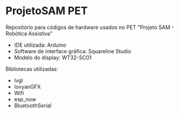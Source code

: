 # ProjetoSAM PET
 Repositório para códigos de hardware usados no PET "Projeto SAM - Robótica Assistiva"
 
 - IDE utilizada: Arduino
 - Software de interface gráfica: Squareline Studio
 - Modelo do display: WT32-SC01
 
 Bibliotecas utilizadas:
 - lvgl
 - lovyanGFX
 - Wifi
 - esp_now
 - BluetoothSerial
